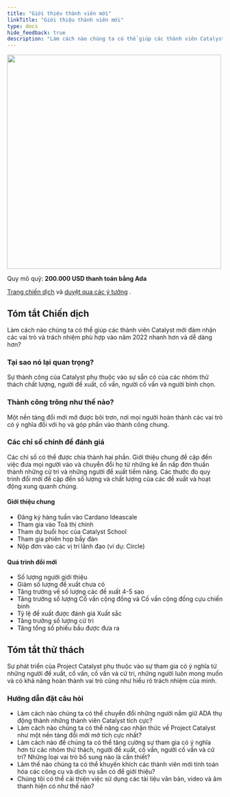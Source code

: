 ```yaml
---
title: "Giới thiệu thành viên mới"
linkTitle: "Giới thiệu thành viên mới"
type: docs
hide_feedback: true
description: "Làm cách nào chúng ta có thể giúp các thành viên Catalyst mới đảm nhận các vai trò và trách nhiệm phù hợp vào năm 2022 nhanh hơn và dễ dàng hơn?"
---
```


<img src="https://cardano.ideascale.com/community-library/accounts/93/936143/Public/18-New-Member-Onboarding-16fc23.png" style="width:500px;height500px">

Quy mô quỹ: **200.000 USD thanh toán bằng Ada**

[Trang chiến dịch](https://cardano.ideascale.com/c/idea/382639) và [duyệt qua các ý tưởng](https://cardano.ideascale.com/c/campaigns/26450/stage/all/ideas/unspecified) .

## Tóm tắt Chiến dịch

Làm cách nào chúng ta có thể giúp các thành viên Catalyst mới đảm nhận các vai trò và trách nhiệm phù hợp vào năm 2022 nhanh hơn và dễ dàng hơn?

### Tại sao nó lại quan trọng?

Sự thành công của Catalyst phụ thuộc vào sự sẵn có của các nhóm thử thách chất lượng, người đề xuất, cố vấn, người cố vấn và người bình chọn.

### Thành công trông như thế nào?

Một nền tảng đổi mới mở được bôi trơn, nơi mọi người hoàn thành các vai trò có ý nghĩa đối với họ và góp phần vào thành công chung.

### Các chỉ số chính để đánh giá

Các chỉ số có thể được chia thành hai phần. Giới thiệu chung đề cập đến việc đưa mọi người vào và chuyển đổi họ từ những kẻ ẩn nấp đơn thuần thành những cử tri và những người đề xuất tiềm năng. Các thước đo quy trình đổi mới đề cập đến số lượng và chất lượng của các đề xuất và hoạt động xung quanh chúng.

#### Giới thiệu chung

- Đăng ký hàng tuần vào Cardano Ideascale
- Tham gia vào Toà thị chính
- Tham dự buổi học của Catalyst School
- Tham gia phiên họp bầy đàn
- Nộp đơn vào các vị trí lãnh đạo (ví dụ: Circle)

#### Quá trình đổi mới

- Số lượng người giới thiệu
- Giảm số lượng đề xuất chưa có
- Tăng trưởng về số lượng các đề xuất 4-5 sao
- Tăng trưởng số lượng Cố vấn cộng đồng và Cố vấn cộng đồng cựu chiến binh
- Tỷ lệ đề xuất được đánh giá Xuất sắc
- Tăng trưởng số lượng cử tri
- Tăng tổng số phiếu bầu được đưa ra

## Tóm tắt thử thách

Sự phát triển của Project Catalyst phụ thuộc vào sự tham gia có ý nghĩa từ những người đề xuất, cố vấn, cố vấn và cử tri, những người luôn mong muốn và có khả năng hoàn thành vai trò cũng như hiểu rõ trách nhiệm của mình.

### Hướng dẫn đặt câu hỏi

- Làm cách nào chúng ta có thể chuyển đổi những người nắm giữ ADA thụ động thành những thành viên Catalyst tích cực?
- Làm cách nào chúng ta có thể nâng cao nhận thức về Project Catalyst như một nền tảng đổi mới mở tích cực nhất?
- Làm cách nào để chúng ta có thể tăng cường sự tham gia có ý nghĩa hơn từ các nhóm thử thách, người đề xuất, cố vấn, người cố vấn và cử tri? Những loại vai trò bổ sung nào là cần thiết?
- Làm thế nào chúng ta có thể khuyến khích các thành viên mới tính toán hóa các công cụ và dịch vụ sẵn có để giới thiệu?
- Chúng tôi có thể cải thiện việc sử dụng các tài liệu văn bản, video và âm thanh hiện có như thế nào?
